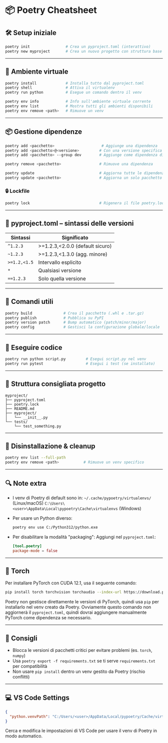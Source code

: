 # 📦 Poetry Cheatsheet

## 🛠️ Setup iniziale

```bash
poetry init                # Crea un pyproject.toml (interattivo)
poetry new myproject       # Crea un nuovo progetto con struttura base
```

---

## 📁 Ambiente virtuale

```bash
poetry install             # Installa tutto dal pyproject.toml
poetry shell               # Attiva il virtualenv
poetry run python          # Esegue un comando dentro il venv

poetry env info            # Info sull'ambiente virtuale corrente
poetry env list            # Mostra tutti gli ambienti disponibili
poetry env remove <path>   # Rimuove un venv
```

---

## 📦 Gestione dipendenze

```bash
poetry add <pacchetto>                     # Aggiunge una dipendenza
poetry add <pacchetto>@<versione>         # Con una versione specifica
poetry add <pacchetto> --group dev        # Aggiunge come dipendenza di sviluppo

poetry remove <pacchetto>                 # Rimuove una dipendenza

poetry update                             # Aggiorna tutte le dipendenze
poetry update <pacchetto>                 # Aggiorna un solo pacchetto
```

### 🔒 Lockfile

```bash
poetry lock                               # Rigenera il file poetry.lock
```

---

## 📄 pyproject.toml – sintassi delle versioni

| Sintassi     | Significato                     |
| ------------ | ------------------------------- |
| `^1.2.3`     | >=1.2.3,<2.0.0 (default sicuro) |
| `~1.2.3`     | >=1.2.3,<1.3.0 (agg. minore)    |
| `>=1.2,<1.5` | Intervallo esplicito            |
| `*`          | Qualsiasi versione              |
| `==1.2.3`    | Solo quella versione            |

---

## 🔧 Comandi utili

```bash
poetry build              # Crea il pacchetto (.whl e .tar.gz)
poetry publish            # Pubblica su PyPI
poetry version patch      # Bump automatico (patch/minor/major)
poetry config             # Gestisci la configurazione globale/locale
```

---

## 🧪 Eseguire codice

```bash
poetry run python script.py         # Esegui script.py nel venv
poetry run pytest                   # Esegui i test (se installato)
```

---

## 📂 Struttura consigliata progetto

```
myproject/
├── pyproject.toml
├── poetry.lock
├── README.md
├── myproject/
│   └── __init__.py
└── tests/
    └── test_something.py
```

---

## 🧼 Disinstallazione & cleanup

```bash
poetry env list --full-path
poetry env remove <path>           # Rimuove un venv specifico
```

---

## 🔍 Note extra

- I venv di Poetry di default sono in:
  `~/.cache/pypoetry/virtualenvs/` (Linux/macOS)
  `C:\Users\<user>\AppData\Local\pypoetry\Cache\virtualenvs` (Windows)

- Per usare un Python diverso:

  ```bash
  poetry env use C:/Python312/python.exe
  ```

- Per disabilitare la modalità "packaging":
  Aggiungi nel `pyproject.toml`:

  ```toml
  [tool.poetry]
  package-mode = false
  ```

---

## 🚀 Torch

Per installare PyTorch con CUDA 12.1, usa il seguente comando:

```bash
pip install torch torchvision torchaudio --index-url https://download.pytorch.org/whl/cu121
```

Poetry non gestisce direttamente le versioni di PyTorch, quindi usa `pip` per installarlo nel venv creato da Poetry. Ovviamente questo comando non aggiornerà il `pyproject.toml`, quindi dovrai aggiungere manualmente PyTorch come dipendenza se necessario.

---

## 🧠 Consigli

- Blocca le versioni di pacchetti critici per evitare problemi (es. `torch`, `numpy`)
- Usa `poetry export -f requirements.txt` se ti serve `requirements.txt` per compatibilità
- Non usare `pip install` dentro un venv gestito da Poetry (rischio conflitti)

---

## 💻 VS Code Settings

```json
{
  "python.venvPath": "C:/Users/<user>/AppData/Local/pypoetry/Cache/virtualenvs"
}
```

Cerca e modifica le impostazioni di VS Code per usare il venv di Poetry in modo automatico.
